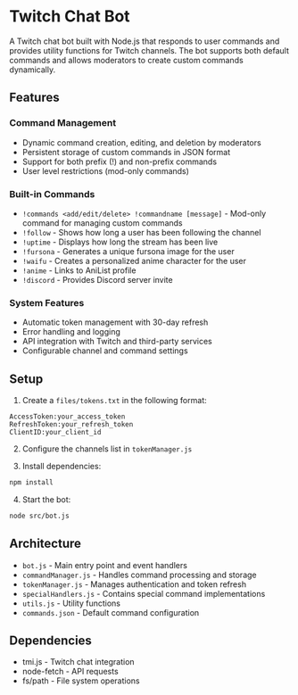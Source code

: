 # Twitch Chat Bot

A Twitch chat bot built with Node.js that responds to user commands and provides utility functions for Twitch channels. The bot supports both default commands and allows moderators to create custom commands dynamically.

## Features

### Command Management
- Dynamic command creation, editing, and deletion by moderators
- Persistent storage of custom commands in JSON format
- Support for both prefix (!) and non-prefix commands
- User level restrictions (mod-only commands)

### Built-in Commands
- `!commands <add/edit/delete> !commandname [message]` - Mod-only command for managing custom commands
- `!follow` - Shows how long a user has been following the channel
- `!uptime` - Displays how long the stream has been live
- `!fursona` - Generates a unique fursona image for the user
- `!waifu` - Creates a personalized anime character for the user
- `!anime` - Links to AniList profile
- `!discord` - Provides Discord server invite

### System Features
- Automatic token management with 30-day refresh
- Error handling and logging
- API integration with Twitch and third-party services
- Configurable channel and command settings

## Setup

1. Create a `files/tokens.txt` in the following format:
```
AccessToken:your_access_token
RefreshToken:your_refresh_token
ClientID:your_client_id
```

2. Configure the channels list in `tokenManager.js`

3. Install dependencies:
```bash
npm install
```

4. Start the bot:
```bash
node src/bot.js
```

## Architecture
- `bot.js` - Main entry point and event handlers
- `commandManager.js` - Handles command processing and storage
- `tokenManager.js` - Manages authentication and token refresh
- `specialHandlers.js` - Contains special command implementations
- `utils.js` - Utility functions
- `commands.json` - Default command configuration

## Dependencies
- tmi.js - Twitch chat integration
- node-fetch - API requests
- fs/path - File system operations
